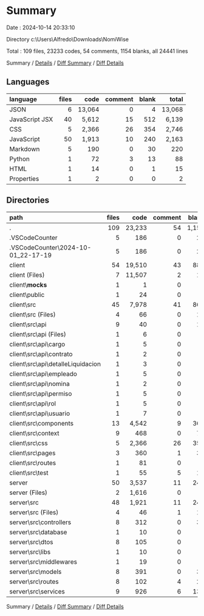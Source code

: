 # Summary

Date : 2024-10-14 20:33:10

Directory c:\\Users\\Alfredo\\Downloads\\NomiWise

Total : 109 files,  23233 codes, 54 comments, 1154 blanks, all 24441 lines

Summary / [Details](details.md) / [Diff Summary](diff.md) / [Diff Details](diff-details.md)

## Languages
| language | files | code | comment | blank | total |
| :--- | ---: | ---: | ---: | ---: | ---: |
| JSON | 6 | 13,064 | 0 | 4 | 13,068 |
| JavaScript JSX | 40 | 5,612 | 15 | 512 | 6,139 |
| CSS | 5 | 2,366 | 26 | 354 | 2,746 |
| JavaScript | 50 | 1,913 | 10 | 240 | 2,163 |
| Markdown | 5 | 190 | 0 | 30 | 220 |
| Python | 1 | 72 | 3 | 13 | 88 |
| HTML | 1 | 14 | 0 | 1 | 15 |
| Properties | 1 | 2 | 0 | 0 | 2 |

## Directories
| path | files | code | comment | blank | total |
| :--- | ---: | ---: | ---: | ---: | ---: |
| . | 109 | 23,233 | 54 | 1,154 | 24,441 |
| .VSCodeCounter | 5 | 186 | 0 | 26 | 212 |
| .VSCodeCounter\\2024-10-01_22-17-19 | 5 | 186 | 0 | 26 | 212 |
| client | 54 | 19,510 | 43 | 880 | 20,433 |
| client (Files) | 7 | 11,507 | 2 | 14 | 11,523 |
| client\\__mocks__ | 1 | 1 | 0 | 0 | 1 |
| client\\public | 1 | 24 | 0 | 0 | 24 |
| client\\src | 45 | 7,978 | 41 | 866 | 8,885 |
| client\\src (Files) | 4 | 66 | 0 | 18 | 84 |
| client\\src\\api | 9 | 40 | 0 | 11 | 51 |
| client\\src\\api (Files) | 1 | 6 | 0 | 2 | 8 |
| client\\src\\api\\cargo | 1 | 5 | 0 | 1 | 6 |
| client\\src\\api\\contrato | 1 | 2 | 0 | 1 | 3 |
| client\\src\\api\\detalleLiquidacion | 1 | 3 | 0 | 1 | 4 |
| client\\src\\api\\empleado | 1 | 5 | 0 | 1 | 6 |
| client\\src\\api\\nomina | 1 | 2 | 0 | 1 | 3 |
| client\\src\\api\\permiso | 1 | 5 | 0 | 1 | 6 |
| client\\src\\api\\rol | 1 | 5 | 0 | 1 | 6 |
| client\\src\\api\\usuario | 1 | 7 | 0 | 2 | 9 |
| client\\src\\components | 13 | 4,542 | 9 | 360 | 4,911 |
| client\\src\\context | 9 | 468 | 0 | 74 | 542 |
| client\\src\\css | 5 | 2,366 | 26 | 354 | 2,746 |
| client\\src\\pages | 3 | 360 | 1 | 30 | 391 |
| client\\src\\routes | 1 | 81 | 0 | 7 | 88 |
| client\\src\\test | 1 | 55 | 5 | 12 | 72 |
| server | 50 | 3,537 | 11 | 248 | 3,796 |
| server (Files) | 2 | 1,616 | 0 | 2 | 1,618 |
| server\\src | 48 | 1,921 | 11 | 246 | 2,178 |
| server\\src (Files) | 4 | 46 | 1 | 10 | 57 |
| server\\src\\controllers | 8 | 312 | 0 | 36 | 348 |
| server\\src\\database | 1 | 10 | 0 | 1 | 11 |
| server\\src\\dtos | 8 | 105 | 0 | 0 | 105 |
| server\\src\\libs | 1 | 10 | 0 | 2 | 12 |
| server\\src\\middlewares | 1 | 19 | 0 | 2 | 21 |
| server\\src\\models | 8 | 391 | 0 | 36 | 427 |
| server\\src\\routes | 8 | 102 | 4 | 28 | 134 |
| server\\src\\services | 9 | 926 | 6 | 131 | 1,063 |

Summary / [Details](details.md) / [Diff Summary](diff.md) / [Diff Details](diff-details.md)